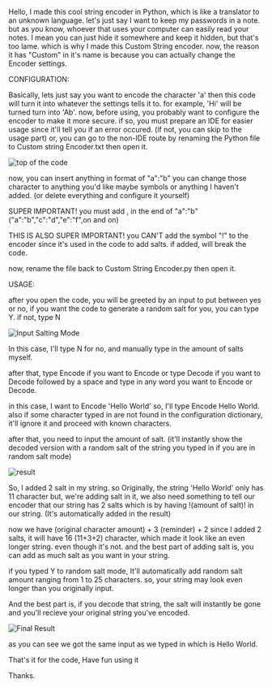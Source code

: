 Hello, I made this cool string encoder in Python, which is like a translator to an unknown language. 
let's just say I want to keep my passwords in a note. but as you know, whoever that uses your computer can easily read your notes. I mean you can just hide it somewhere and keep it hidden, but that's too lame. which is why I made this Custom String encoder.
now, the reason it has "Custom" in it's name is because you can actually change the Encoder settings.

CONFIGURATION:

Basically, lets just say you want to encode the character 'a' then this code will turn it into whatever the settings tells it to. for example, 'Hi' will be turned turn into 'Ab'.
now, before using, you probably want to configure the encoder to make it more secure. if so, you must prepare an IDE for easier usage since it'll tell you if an error occured. (if not, you can skip to the usage part)
or, you can go to the non-IDE route by renaming the Python file to Custom string Encoder.txt then open it.

![top of the code](https://github.com/armygogames/Custom-string-Encoder.py/assets/141536305/26398455-dd00-474d-b1c7-7cb736818fa5)

now, you can insert anything in format of "a":"b" you can change those character to anything you'd like maybe symbols or anything I haven't added. (or delete everything and configure it yourself)

SUPER IMPORTANT! you must add , in the end of "a":"b" ("a":"b","c":"d","e":"f",on and on)

THIS IS ALSO SUPER IMPORTANT! you CAN'T add the symbol "!" to the encoder since it's used in the code to add salts. if added, will break the code.

now, rename the file back to Custom String Encoder.py then open it.

USAGE:

after you open the code, you will be greeted by an input to put between yes or no, if you want the code to generate a random salt for you, you can type Y. if not, type N

![Input Salting Mode](https://github.com/armygogames/Custom-string-Encoder.py/assets/141536305/c3aba9d3-3abd-455c-b0d0-300d7bfb5921)

In this case, I'll type N for no, and manually type in the amount of salts myself.

after that, type Encode if you want to Encode or type Decode if you want to Decode followed by a space and type in any word you want to Encode or Decode.

in this case, I want to Encode 'Hello World' so, I'll type Encode Hello World. also if some character typed in are not found in the configuration dictionary, it'll ignore it and proceed with known characters.

after that, you need to input the amount of salt. (it'll instantly show the decoded version with a random salt of the string you typed in if you are in random salt mode)

![result](https://github.com/armygogames/Custom-string-Encoder.py/assets/141536305/387f07dc-aac9-4d16-a657-906fbd885906)

So, I added 2 salt in my string. so Originally, the string 'Hello World' only has 11 character but, we're adding salt in it, we also need something to tell our encoder that our string has 2 salts which is by having !(amount of salt)! in our string. (It's automatically added in the result)

now we have (original character amount) + 3 (reminder) + 2 since I added 2 salts, it will have 16 (11+3+2) character, which made it look like an even longer string. even though it's not. and the best part of adding salt is, you can add as much salt as you want in your string.

if you typed Y to random salt mode, It'll automatically add random salt amount ranging from 1 to 25 characters. so, your string may look even longer than you originally input.

And the best part is, if you decode that string, the salt will instantly be gone and you'll recieve your original string you've encoded.

![Final Result](https://github.com/armygogames/Custom-string-Encoder.py/assets/141536305/e2bd1e7f-af00-4386-8456-ce949f639338)

as you can see we got the same input as we typed in which is Hello World.

That's it for the code, Have fun using it

Thanks.
